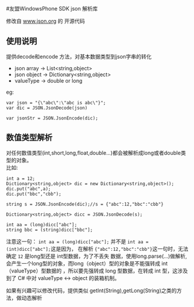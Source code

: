 #友盟WindowsPhone SDK  json 解析库

修改自 www.json.org 的 开源代码

## 使用说明
提供decode和encode 方法，对基本数据类型到json字串的转化

* json array -> List<string,object>
* json object -> Dictionary<string,object>
* valueType -> double or long

eg:<br>

```
var json = "{\"abc\":\"abc is abc\"}";
var dic = JSON.JsonDecode(json)

var jsonStr = JSON.JsonEncode(dic);

```

## 数值类型解析

对任何数值类型(int,short,long,float,double...)都会被解析成long或者double类型的对象。
<br>比如:<br>

```
int a = 12;
Dictionary<string,object> dic = new Dictionary<string,object>();
dic.put("abc",a);
dic.put("bbc","cbb");

string s = JSON.JsonEncode(dic);//s = {"abc":12,"bbc":"cbb"}

Dictionary<string,object> dicc = JSON.JsonDecode(s);

int aa = (long)dicc["abc"];
string bbc = (string)dicc["bbc"];
```

注意这一句： `int aa = (long)dicc["abc"];` 并不是 `int aa = (int)dicc["abc"];`这是因为，
在解析  `{"abc":12,"bbc":"cbb"}`这一句时，无法确定 `12` 是long型还是 int型数据，为了不丢失
数据，使用long.parse(...)做解析,会产生一个long型的对象，而long（object）型的对象是不能强转成 int （valueType）型数据的
，所以要先强转成  long 型数据，在转成 int 型，这涉及到了 C# 中对 valueType <-> object 的装箱机制。

如果有兴趣可以修改代码，提供类似 getInt(String),getLong(String)之类的方法，做动态解析
